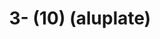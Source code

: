 ---
ee_id_thing: na
site: na
type: na
inv_num: 2022-041
add_credit:
url: 2022-041
title: 3- (10) (aluplate)
year: '2022'
display_year: '2022'
medium: Raw aluplate aluminium
dims: 200 x 100 cm
pitch: alu / track suits / majerus ;-)
ps:
live_url:
youtube:
related_code: https://github.com/coryarcangel/alu
imgs:
subheading:
download:
commission:
related:
layout: things-i-made
---